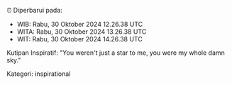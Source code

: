 ⏰ Diperbarui pada:
- WIB: Rabu, 30 Oktober 2024 12.26.38 UTC
- WITA: Rabu, 30 Oktober 2024 13.26.38 UTC
- WIT: Rabu, 30 Oktober 2024 14.26.38 UTC

Kutipan Inspiratif:
"You weren't just a star to me, you were my whole damn sky."


Kategori: inspirational

